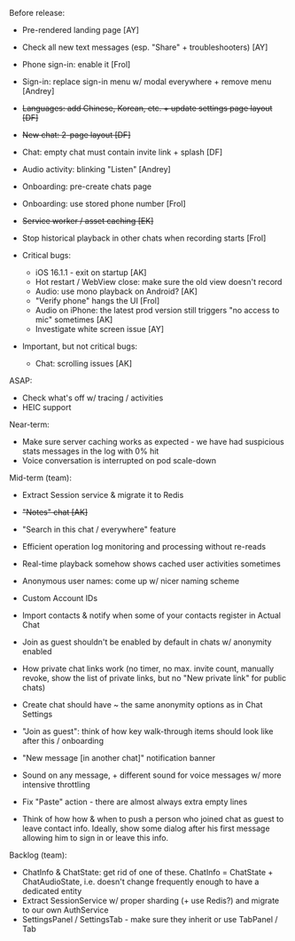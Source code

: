 Before release:

- Pre-rendered landing page [AY]
- Check all new text messages (esp. "Share" + troubleshooters) [AY]
- Phone sign-in: enable it [Frol]
- Sign-in: replace sign-in menu w/ modal everywhere + remove menu [Andrey]
- ~~Languages: add Chinese, Korean, etc. + update settings page layout [DF]~~
- ~~New chat: 2-page layout [DF]~~
- Chat: empty chat must contain invite link + splash [DF]
- Audio activity: blinking "Listen" [Andrey]
- Onboarding: pre-create chats page
- Onboarding: use stored phone number [Frol]
- ~~Service worker / asset caching [EK]~~
- Stop historical playback in other chats when recording starts [Frol]

- Critical bugs:
  - iOS 16.1.1 - exit on startup [AK]
  - Hot restart / WebView close: make sure the old view doesn't record
  - Audio: use mono playback on Android? [AK]
  - "Verify phone" hangs the UI [Frol]
  - Audio on iPhone: the latest prod version still triggers "no access to mic" sometimes [AK]
  - Investigate white screen issue [AY] 
- Important, but not critical bugs:
  - Chat: scrolling issues [AK]

ASAP:

- Check what's off w/ tracing / activities
- HEIC support

Near-term:

- Make sure server caching works as expected - we have had suspicious stats messages in the log with 0% hit
- Voice conversation is interrupted on pod scale-down

Mid-term (team):

- Extract Session service & migrate it to Redis
- ~~"Notes" chat [AK]~~
- "Search in this chat / everywhere" feature
- Efficient operation log monitoring and processing without re-reads
- Real-time playback somehow shows cached user activities sometimes
- Anonymous user names: come up w/ nicer naming scheme
- Custom Account IDs
- Import contacts & notify when some of your contacts register in Actual Chat

- Join as guest shouldn't be enabled by default in chats w/ anonymity enabled
- How private chat links work (no timer, no max. invite count, manually revoke, show the list of private links, but no "New private link" for public chats)
- Create chat should have ~ the same anonymity options as in Chat Settings
- "Join as guest": think of how key walk-through items should look like after this / onboarding
- "New message [in another chat]" notification banner
- Sound on any message, + different sound for voice messages w/ more intensive throttling
- Fix "Paste" action - there are almost always extra empty lines
- Think of how how & when to push a person who joined chat as guest to leave contact info. Ideally, show some dialog after his first message allowing him to sign in or leave this info.

Backlog (team):

- ChatInfo & ChatState: get rid of one of these. ChatInfo = ChatState + ChatAudioState, i.e. doesn't change frequently enough to have a dedicated entity
- Extract SessionService w/ proper sharding (+ use Redis?) and migrate to our own AuthService
- SettingsPanel / SettingsTab - make sure they inherit or use TabPanel / Tab
